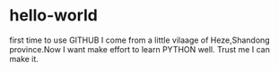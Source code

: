 # hello-world
first time to use GITHUB
I come from a little vilaage of Heze,Shandong province.Now I want make effort to learn PYTHON well. 
Trust me I can make it.
